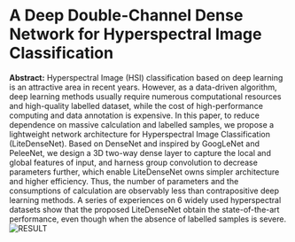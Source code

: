 # A Deep Double-Channel Dense Network for Hyperspectral Image Classification
**Abstract:** Hyperspectral Image (HSI) classification based on deep learning is an attractive area in recent years. However, as a data-driven algorithm, deep learning methods usually require numerous computational resources and high-quality labelled dataset, while the cost of high-performance computing and data annotation is expensive. In this paper, to reduce dependence on massive calculation and labelled samples, we propose a lightweight network architecture for Hyperspectral Image Classification (LiteDenseNet). Based on DenseNet and inspired by GoogLeNet and PeleeNet, we design a 3D two-way dense layer to capture the local and global features of input, and harness group convolution to decrease parameters further, which enable LiteDenseNet owns simpler architecture and higher efficiency. Thus, the number of parameters and the consumptions of calculation are observably less than contrapositive deep learning methods. A series of experiences on 6 widely used hyperspectral datasets show that the proposed LiteDenseNet obtain the state-of-the-art performance, even though when the absence of labelled samples is severe.
![RESULT](https://github.com/lironui/LiteDenseNet/blob/master/image/number.png)

